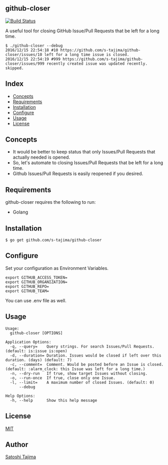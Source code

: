 github-closer
---
[![Build Status](https://travis-ci.org/s-tajima/github-closer.svg?branch=master)](https://travis-ci.org/s-tajima/github-closer)

A useful tool for closing GitHub Issue/Pull Requests that be left for a long time.

```
$ ./github-closer --debug
2016/12/15 22:54:18 #10 https://github.com/s-tajima/github-closer/issues/10 left for a long time issue is closed.
2016/12/15 22:54:19 #999 https://github.com/s-tajima/github-closer/issues/999 recently created issue was updated recently. skipped.
```

## Index

* [Concepts](#concepts)
* [Requirements](#requirements)
* [Installation](#installation)
* [Configure](#configure)
* [Usage](#usage)       
* [License](#license)    

## Concepts

* It would be better to keep status that only Issues/Pull Requests that actually needed is opened.
* So, let's automate to closing Issues/Pull Requests that be left for a long time.
* Github Issues/Pull Requests is easily reopened if you desired.

## Requirements

github-closer requires the following to run:

* Golang

## Installation

```
$ go get github.com/s-tajima/github-closer
```

## Configure

Set your configuration as Environment Variables.
```
export GITHUB_ACCESS_TOKEN=
export GITHUB_ORGANIZATION=
export GITHUB_REPO=
export GITHUB_TEAM=
```
You can use .env file as well.


## Usage

```
Usage:
  github-closer [OPTIONS]

Application Options:
  -q, --query=    Query strings. For search Issues/Pull Requests. (default: is:issue is:open)
  -d, --duration= Duration. Issues would be closed if left over this duration. (days) (default: 7)
  -c, --comment=  Comment. Would be posted before an Issue is closed. (default: :alarm_clock: this Issue was left for a long time.)
  -n, --dry-run   If true, show target Issues without closing.
  -o, --run-once  If true, close only one Issue.
  -l, --limit=    A maximum number of closed Issues. (default: 0)
      --debug

Help Options:
  -h, --help      Show this help message
```

## License

[MIT](./LICENSE)

## Author

[Satoshi Tajima](https://github.com/s-tajima)

